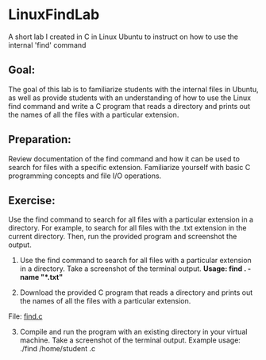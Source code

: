 # LinuxFindLab
A short lab I created in C in Linux Ubuntu to instruct on how to use the internal 'find' command 

## Goal:
The goal of this lab is to familiarize students with the internal files in Ubuntu, as well as
provide students with an understanding of how to use the Linux find command and write
a C program that reads a directory and prints out the names of all the files with a
particular extension.

## Preparation:
Review documentation of the find command and how it can be used to search for files
with a specific extension. Familiarize yourself with basic C programming concepts and
file I/O operations.


## Exercise:
Use the find command to search for all files with a particular extension in a directory. For
example, to search for all files with the .txt extension in the current directory. Then, 
run the provided program and screenshot the output.

1. Use the find command to search for all files with a particular extension in a
directory. Take a screenshot of the terminal output.
__Usage: find . -name "*.txt"__

2. Download the provided C program that reads a directory and prints out the
names of all the files with a particular extension. 

File: [find.c](find.c)

3. Compile and run the program with an existing directory in your virtual machine.
Take a screenshot of the terminal output.
Example usage: ./find /home/student .c
